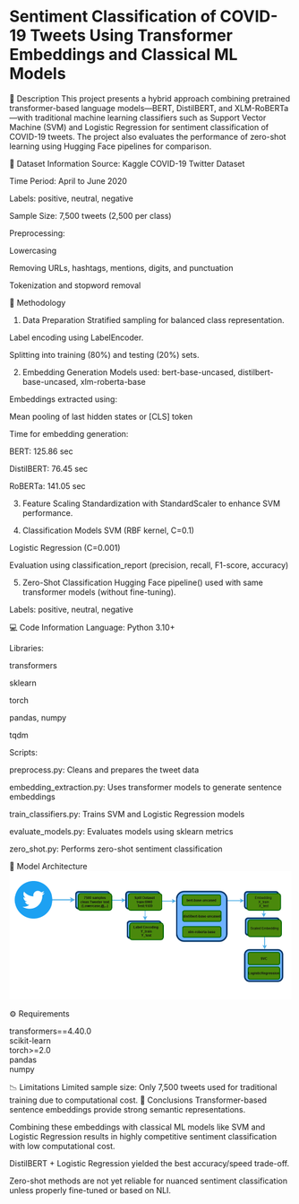 # Sentiment Classification of COVID-19 Tweets Using Transformer Embeddings and Classical ML Models
📌 Description
This project presents a hybrid approach combining pretrained transformer-based language models—BERT, DistilBERT, and XLM-RoBERTa—with traditional machine learning classifiers such as Support Vector Machine (SVM) and Logistic Regression for sentiment classification of COVID-19 tweets. The project also evaluates the performance of zero-shot learning using Hugging Face pipelines for comparison.

📂 Dataset Information
Source: Kaggle COVID-19 Twitter Dataset

Time Period: April to June 2020

Labels: positive, neutral, negative

Sample Size: 7,500 tweets (2,500 per class)

Preprocessing:

Lowercasing

Removing URLs, hashtags, mentions, digits, and punctuation

Tokenization and stopword removal

🧠 Methodology
1. Data Preparation
Stratified sampling for balanced class representation.

Label encoding using LabelEncoder.

Splitting into training (80%) and testing (20%) sets.

2. Embedding Generation
Models used: bert-base-uncased, distilbert-base-uncased, xlm-roberta-base

Embeddings extracted using:

Mean pooling of last hidden states or [CLS] token

Time for embedding generation:

BERT: 125.86 sec

DistilBERT: 76.45 sec

RoBERTa: 141.05 sec

3. Feature Scaling
Standardization with StandardScaler to enhance SVM performance.

4. Classification Models
SVM (RBF kernel, C=0.1)

Logistic Regression (C=0.001)

Evaluation using classification_report (precision, recall, F1-score, accuracy)

5. Zero-Shot Classification
Hugging Face pipeline() used with same transformer models (without fine-tuning).

Labels: positive, neutral, negative

💻 Code Information
Language: Python 3.10+

Libraries:

transformers

sklearn

torch

pandas, numpy

tqdm

Scripts:

preprocess.py: Cleans and prepares the tweet data

embedding_extraction.py: Uses transformer models to generate sentence embeddings

train_classifiers.py: Trains SVM and Logistic Regression models

evaluate_models.py: Evaluates models using sklearn metrics

zero_shot.py: Performs zero-shot sentiment classification

📌 Model Architecture
![Model Architecture](Image/Capture.png)

⚙️ Requirements

transformers==4.40.0                                                                     
scikit-learn                                                            
torch>=2.0                                
pandas                                             
numpy                                  

📉 Limitations
Limited sample size: Only 7,500 tweets used for traditional training due to computational cost.
📌 Conclusions
Transformer-based sentence embeddings provide strong semantic representations.

Combining these embeddings with classical ML models like SVM and Logistic Regression results in highly competitive sentiment classification with low computational cost.

DistilBERT + Logistic Regression yielded the best accuracy/speed trade-off.

Zero-shot methods are not yet reliable for nuanced sentiment classification unless properly fine-tuned or based on NLI.
